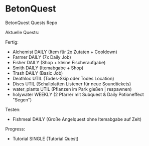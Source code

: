# BetonQuest

BetonQuest Quests Repo 

Aktuelle Quests:

 Fertig: 
 - Alchemist DAILY (Item für 2x Zutaten + Cooldown)
 - Farmer DAILY (7x Daily Job)
 - Fisher DAILY (Shop + kleine Fischeraufgabe)
 - Smith DAILY (Itemabgabe + Shop) 
 - Trash DAILY (Basic Job)
 - Deathloc UTIL (Todes-Skip oder Todes Location)
 - Discs UTIL (Schallplatten Listener für neue Soundtickets)
 - water_plants UTIL (Pflanzen im Park gießen | respawnen)
 - holywater WEEKLY (2 Pfarrer mit Subquest & Daily Potioneffect "Segen")

 Testen:
 - Fishmeal DAILY (Große Angelquest ohne Itemabgabe auf Zeit)

 Progress:
 - Tutorial SINGLE (Tutorial Quest)
